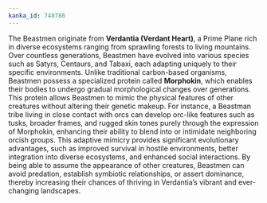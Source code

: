 ```yaml
---
kanka_id: 748786
---
```


The Beastmen originate from **Verdantia (Verdant Heart)**, a Prime Plane rich in diverse ecosystems ranging from sprawling forests to living mountains. Over countless generations, Beastmen have evolved into various species such as Satyrs, Centaurs, and Tabaxi, each adapting uniquely to their specific environments. Unlike traditional carbon-based organisms, Beastmen possess a specialized protein called **Morphokin**, which enables their bodies to undergo gradual morphological changes over generations. This protein allows Beastmen to mimic the physical features of other creatures without altering their genetic makeup. For instance, a Beastman tribe living in close contact with orcs can develop orc-like features such as tusks, broader frames, and rugged skin tones purely through the expression of Morphokin, enhancing their ability to blend into or intimidate neighboring orcish groups. This adaptive mimicry provides significant evolutionary advantages, such as improved survival in hostile environments, better integration into diverse ecosystems, and enhanced social interactions. By being able to assume the appearance of other creatures, Beastmen can avoid predation, establish symbiotic relationships, or assert dominance, thereby increasing their chances of thriving in Verdantia’s vibrant and ever-changing landscapes.